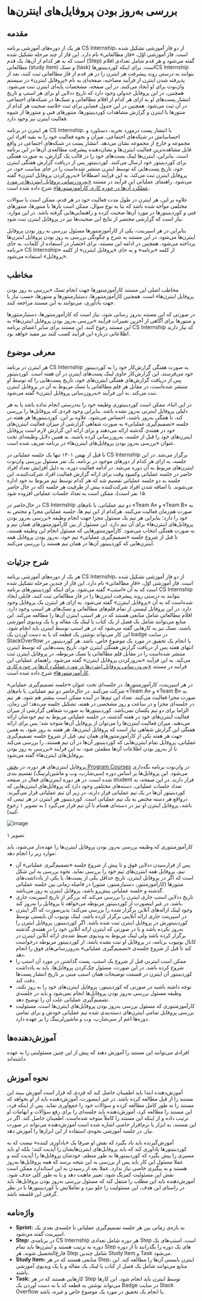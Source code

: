 # بررسی به‌روز بودن پروفایل‌های‌ اینترن‌ها

## مقدمه

هر یک از دوره‌های آموزشی برنامه CS Internship، از دو فاز آموزشی تشکیل شده است. فاز آموزشی اوّل، «فاز مطالعاتی» نام دارد. این فاز از چند مرحله تشکیل شده است که به هر کدام از آن‌ها، یک قدم (Step) گفته می‌شود و هر قدم شامل تعدادی اقلام مطالعاتی (study item) و تسک (task) است. برای اینکه کوردینیتورهاCS Internship بتوانند به درستی روند پیشرفت هر اینترن را در هر قدم از فاز مطالعاتی ثبت کنند، بعد از پذیرفته شدن اینترن از فرآیند مصاحبه، صفحه‌ای به نام «پروفایل اینترن» در سیستم وان‌نوت برای او ایجاد می‌کنند. در این صفحه، مشخصات پایه‌ای اینترن ثبت می‌شود. همچنین، در این پروفایل جدولی وجود دارد که تاریخ ددلاین او برای هر استپ و تاریخ انتشار پست‌های او به ازای هر کدام از اقلام مطالعاتی و تسک‌ها در شبکه‌های اجتماعی در آن ثبت می‌شود. همچنین در این جدول فضایی برای ثبت خلاصه صحبت هر کدام از منتورها با اینترن و گزارش مشاهدات کوردینیتورها، منتورهای فنی و منتورها از شیوه فعالیت اینترن نیز وجود دارد.

هر اینترن در برنامه CS Internship، با انتشار پست درمورد تجربه، دستاورد و احساساتش در شبکه‌های اجتماعی، میزان و نحوه فعالیت خود را به بقیه افراد این مجموعه و خارج از مجموعه نشان می‌دهد. انتشار پست در شبکه‌های اجتماعی در واقع قابل مشاهده‌ترین فعالیت اینترن‌ها و نشان‌دهنده پیشرفت مطالعه‌ی آن‌ها در این برنامه است. بنابراین، اینترن‌ها لینک پست‌های خود را در قالب یک گزارش، به صورت هفتگی برای کوردینیتور خود ارسال می‌کنند. کوردینیتور پس از دریافت گزارش هفتگی اینترن خود، تاریخ پست‌هایی که توسط اینترن منتشر شده‌است را در جای مناسب خود، در پروفایل اینترن ثبت می‌کند. به این فرآیند اصطلاحاً «به‌روزکردن پروفایل اینترن» گفته می‌شود. راهنمای عملیاتی این فرآیند در مستند [«به‌روزرسانی پروفایل اینترن‌ها در مورد عملکرد آن‌ها در حوزه کاری کارآموزمنتورها»](https://mehransystems.sharepoint.com/sites/CSInternship/MentorDocs/Processes/Mentoring%20Intern%20Processes/CSI%20-%20Process%20-%20Check%20Interns%20Profile%20Being%20Updated%20-%20Farsi.pdf) شرح داده شده است.

علاوه بر این، هر اینترن در طول مدت فعالیت خود در هر قدم، ممکن است با سوالات مختلفی مواجه شده باشد که بنا به نوع سوال، ممکن است بارها با منتورها، منتورهای فنی و کوردینیتورها در مورد آن‌ها صحبت کرده و راهنمایی‌هایی گرفته باشد. در این موارد، نیاز است که گزارشی مختصر از نتایج این صحبت‌ها نیز در پروفایل اینترن ثبت شود.

بنابراین در هر اسپرینت، یکی از کارآموزمنتورها مسئول بررسی به روز بودن پروفایل اینترن‌ها می‌شود. در این مستند به شرح و چگونگی بررسی به روز بودن پروفایل اینترن‌ها پرداخته می‌شود. همچنین در ادامه این مستند، برای اختصار در استفاده از کلمات، به جای «برنامه CS Internship» از کلمه «برنامه» و به جای «پروفایل اینترن» از کلمه «پروفایل» استفاده می‌شود.

## مخاطب

مخاطب اصلی این مستند کارآموزمنتورها جهت انجام تسک «بررسی به روز بودن پروفایل اینترن‌ها» است. همچنین کارآموزمنتورها، دستیارمنتورها و منتورها، حسب نیاز یا جهت یادآوری، می‌توانند به این مستند مراجعه کنند.

در صورتی که این مستند به‌روز رسانی شود، نیاز است که کارآموزمنتورها، دستیارمنتورها و منتورها برای آگاهی از آخرین تغییرات فرآیند «بررسی به‌روز بودن پروفایل اینترن‌ها» به این مستند رجوع کنند. این مستند برای سایر اعضای برنامه CS Internship که نیاز دارند اطلاعاتی درباره‌ این فرآیند کسب کنند نیز مفید خواهد بود.

## معرفی موضوع

هر اینترن در برنامه CS Internship به صورت هفتگی گزارش‌کار خود را به کوردینیتور خود می‌فرستد. این گزارش‌کار حاوی لینک پست‌های اینترن در آن هفته است. کوردینیتور پس از دریافت گزارش‌های هفتگی اینترن‌های خود، تاریخ پست‌هایی را که توسط او منتشر شده‌است، در مقابل هر قلم مطالعاتی یا تسک مربوط به آن در پروفایل اینترن ثبت می‌کند. به این فرآیند «به‌روزرسانی پروفایل اینترن» گفته می‌شود.

در این اثناء، ممکن است کوردینیتوری وظیفه خود را به‌درستی انجام نداده باشد یا به هر دلیلی پروفایل اینترنی به‌روز نشده باشد. بنابراین وجود فردی که پروفایل‌ها را بررسی کند، تا همگی به‌روز باشند، احساس می‌شود. علاوه بر این، کوردینیتورها هر هفته در جلسه «تصمیم‌گیری عملیاتی» به صورت شفاهی گزارشی از میزان فعالیت اینترن‌های خود در هفته‌ی گذشته ارائه می‌دهند و برای ارائه این گزارش لازم است پروفایل اینترن‌های خود را قبل از جلسه، به‌روزرسانی کرده باشند. به همین دلایل وظیفه‌ای تحت عنوان «بررسی به‌روز بودن پروفایل‌های اینترن‌ها» در برنامه تعریف شده است.

تا قبل از بهمن ۱۴۰۱ تنها یک جلسه عملیاتی در CS Internship برگزار می‌شد. در این جلسه، به ازای هر کدام از دورهای موجود در برنامه، یک نفر مسئول بررسی وان‌نوت اینترن‌های مربوط به آن دوره می‌شد. در ادامه فعالیت دوره، به دلیل افزایش تعداد افراد حاضر در جلسه عملیاتی وکمبود وقت برای ارائه گزارش فعالیت افراد شرکت‌کننده، این جلسه به دو جلسه عملیاتی تقسیم شد که هر کدام توسط تیم مربوط به خود اداره می‌شوند. با اضافه شدن افراد شرکت‌کننده بیش از ظرفیت هر جلسه (که در حال حاضر ۱۵ نفر است)، ممکن است به تعداد جلسات عملیاتی افزوده شود.

در حال‌حاضر در CS Internship دو تیم عملیاتی، با نام‌های «Team A» و «Team B» به صورت هم‌زمان فعالیت می‌کنند. هرکدام از این تیم ها، جلسه عملیاتی مجزا و مختص به ‌خود را دارد؛ بنابراین هر تیم یک مسئول مجزا جهت انجام وظیفه «بررسی به‌روز بودن پروفایل‌های اینترن‌ها» برای آن تیم دارد. این مسئول از بین کارآموز‌منتورهای همان تیم و به صورت هفتگی انتخاب می‌شود. کارآموزمنتورهایی که مسئول انجام این وظیفه هستند، تا قبل از شروع جلسه «تصمیم‌گیری عملیاتی» تیم خود، به‌روز بودن پروفایل همه اینترن‌هایی که کوردینیتور آن‌ها در همان تیم هستند را بررسی می‌کنند.

## شرح جزئیات

هر یک از دوره‌های آموزشی برنامه CS Internship، از دو فاز آموزشی تشکیل شده است. فاز آموزشی اوّل، «فاز مطالعاتی» نام دارد. این فاز از چندین مرحله تشکیل شده است که به آن «استپ» گفته می‌شود. برای اینکه کوردینیتورهای برنامه CS Internship بتوانند به درستی روند پیشرفت اینترن‌ها را در فاز مطالعاتی ثبت کنند، فایلی ایجاد شده‌است که به آن «پروفایل اینترن» گفته می‌شود. به ازای هر اینترن یک پروفایل وجود دارد. در این پروفایل لیستی از تمام قلم‌های مطالعاتی و تسک‌های هر استپ وجود دارد. اقلام مطالعاتی شامل منابعی هستند که در هر استپ اینترن آن‌ها را مطالعه می‌کند. این منابع می‌توانند شامل یک فصل از یک کتاب یا لینک یک مقاله و یا یک ویدیوی آموزشی باشند. تسک نیز به کارهایی گفته می‌شود که در هر استپ توسط اینترن باید انجام شود. این کار می‌تواند نوشتن یک قطعه‌ کد یا به دست آوردن یک badge در سایت StackOverflow یا انجام یک تحقیق در مورد یک موضوع خاص، باشد. هر کوردینیتور در انتهای هفته پس از دریافت گزارش هفتگی اینترن خود، تاریخ پست‌هایی که توسط اینترن منتشر شده‌است را در مقابل قلم مطالعاتی یا تسک مربوطه، در پروفایل اینترن ثبت می‌کند. به این فرآیند «به‌روزکردن پروفایل اینترن» گفته می‌شود. راهنمای عملیاتی این فرآیند در مستند [«به‌روزرسانی پروفایل اینترن‌ها در مورد عملکرد آن‌ها در حوزه کاری کارآموزمنتورها»](https://mehransystems.sharepoint.com/sites/CSInternship/MentorDocs/Processes/Mentoring%20Intern%20Processes/CSI%20-%20Process%20-%20Check%20Interns%20Profile%20Being%20Updated%20-%20Farsi.pdf) شرح داده شده است.

در هر اسپرینت، کارآموزمنتورها، در جلسه‌ای تحت عنوان «جلسه تصمیم‌گیری عملیاتی» شرکت می‌کنند. در حال‌حاضر دو تیم عملیاتی، با نام‌های «Team A» و «Team B» به صورت مجزا فعالیت می‌کنند. تعداد این تیم‌ها در آینده ممکن است بیشتر هم شود. هر تیم در جلسه‌ای مجزا و در ساعت و روز مشخصی در هفته، تشکیل جلسه می‌دهد؛ این زمان،‌ الزاما برای دو تیم یکسان نمی‌باشد. کوردینیتورها به صورت شفاهی گزارشی از میزان فعالیت اینترن‌های خود در هفته گذشته، در جلسه عملیاتی مربوط به تیم خودشان ارائه می‌دهند. میزان فعالیت اینترن‌ها را می‌توان از پروفایل آن‌ها متوجه شد؛ پس برای ارائه هفتگی این گزارش شفاهی نیاز است که پروفایل اینترن‌ها، هر هفته به روز شود. به همین جهت هر هفته یکی از کارآموزمنتورهای همان تیم، قبل از شروع جلسه تصمیم‌گیری عملیاتی، پروفایل تمام اینترن‌هایی که کوردینیتور آن‌ها در آن تیم هستند، را بررسی می‌کند تا از به‌روز بودن اطلاعات آن‌ها مطمئن شود. به این فرآیند «بررسی به روز بودن پروفایل‌های اینترن‌ها» گفته می‌شود.

پروفایل اینترن‌های هر دوره، در [بخش Program Courses](‌%20‌%20https:/onedrive.live.com/view.aspx?resid=A9B215A332F3E600%21392628&id=documents&wd=target%28Program%20Courses%29) در وان‌نوت برنامه نگه‌داری می‌شود. این پروفایل‌ها بر اساس دوره (سی‌شارپ، وب و ماشین‌لرنینگ) تقسیم بندی شده است. در هر دوره اینترن‌های فعال در صفحه student قرار دارند. در این صفحه، به تعداد جلسات عملیاتی، دسته‌های مختلفی وجود دارد که پروفایل‌های اینترن‌هایی که کوردینیتور آن‌ها در یک تیم عملیاتی قرار دارند، در زیر آن تیم عملیاتی قرار می‌گیرند. درواقع هر دسته مختص به یک تیم عملیاتی است. کوردینیتور هر اینترن در هر تیمی که باشد، پروفایل اینترن او نیز در دسته‌ای همنام با آن تیم قرار می‌گیرد ( به تصویر ۱ رجوع کنید).

![image](https://github.com/Marirood/cs-internship-spec/assets/20124384/24d2b742-fc0f-4c94-a93d-f59dc58f79e8)


تصویر ۱


کارآموزمنتوری که وظیفه بررسی به‌روز بودن پروفایل اینترن‌ها را عهده‌دار می‌شود، باید موارد زیر را انجام دهد:

- پس از فرارسیدن ددلاین فوق و تا پیش از شروع جلسه «تصمیم‌گیری عملیاتی» آن تیم، پروفایل همه اینترن‌های تیم خود را بررسی نماید. نحوه بررسی به این شکل است که اگر در پروفایل اینترن، تاریخ حداقل یکی از پست‌ها، یا یکی از یادداشت‌های منتورها (کارآموزمنتور، دستیارمنتور، منتور) در فاصله زمانی بین جلسه عملیاتی گذشته و جلسه عملیاتی پیش‌رو باشد، پروفایل اینترن به روز می‌باشد.
- تاریخ ددلاین استپ جاری اینترن را بررسی می‌کند که بزرگتر از تاریخ اسپرینت جاری باشد. در غیر اینصورت از کوردینیتور مربوطه می‌خواهد تا پروفایل را به‌روز کند.
- وجود لینک ارائه‌های آنلاین برگزار شده را بررسی می‌کند؛ بدین‌صورت که اگر اینترن در اسپرینت جاری ارائه آنلاینی برگزار کرده باشد، لینک یوتیوب آن بایستی توسط کوردینیتورش در پروفایل اینترن ثبت شده باشد. اگر کوردینیتور، پروفایل اینترن را به‌روز نکرده باشد و یا در صورتی که اینترن ارائه آنلاین خود را در هفته‌ی گذشته برگزار کرده باشد ولی لینک مربوط به ویدیوی ضبط شده‌ی ارائه آنلاین اینترن در کانال یوتیوب برنامه، در پروفایل او ثبت نشده باشد، از کوردینیتور مربوطه درخواست ‌کند تا قبل از شروع جلسه‌ی «تصمیم‌گیری عملیاتی» به‌روزرسانی‌های فوق را انجام دهد.
- ممکن است اینترنی قبل از شروع یک استپ، پست گذاشتن در مورد آن استپ را شروع کرده باشد. در این صورت، مسئول چک‌کردن پروفایل‌ها، باید به یادداشت کوردینیتور آن اینترن در قسمت توضیحات همان استپ مبنی بر تاریخ انتشار پست‌ها دقت کند.
- توجه داشته باشید در صورتی که کوردینیتور، پروفایل اینترن‌های خود را به روز نکند، وظیفه مسئول بررسی به‌روز بودن پروفایل‌ها انجام نمی‌شود و باید در جلسه‌ی تصمیم‌گیری عملیاتی علت آن را توضیح دهد.
- کارآموزمنتوری که مسئول بررسی به‌روز بودن پروفایل‌های اینترن‌ها است، مسئولیت بررسی پروفایل تمامی اینترن‌های دسته‌بندی شده تیم عملیاتی خودش و برای تمامی دوره‌ها اعم از سی‌شارپ، وب و ماشین‌لرنینگ را بر عهده دارد.

## آموزش‌دهنده‌ها

افرادی می‌توانند این مستند را آموزش دهند که پیش از این چنین مسئولیتی را به عهده داشته‌اند.

## نحوه‌ آموزش

آموزش‌دهنده ابتدا باید اطمینان حاصل کند که فردی که قرار است آموزش ببیند این مستند را از قبل مطالعه کرده باشد. در غیر اینصورت، آموزش‌دهنده باید از او بخواهد که مستند را به طور کامل مطالعه کرده و سؤالات خود را جمع‌آوری نماید. پس از اینکه فرد، این مستند را مطالعه کرد، آموزش‌دهنده باید جلسه‌ای را برای رفع سؤالات و ابهامات او ترتیب داده و از اینکه این مستند را کاملاً متوجه شده‌است، اطمینان حاصل کند. اگر در این مستند، به ابزار یا نرم‌افزار خاصی اشاره شده است آموزش‌دهنده می‌تواند در صورت نیاز، در جلسه آموزشی نحوه‌ی استفاده از این ابزارها را آموزش دهد.

آموزش‌گیرنده باید یاد بگیرد که نقش او صرفا یک «یادآوری کننده» نیست که به کوردینیتورها یادآوری کند که باید پروفایل‌های اینترن‌هایشان را آپدیت کنند؛ بلکه او باید مسیری را پیش بگیرد که کوردینیتورها به طور منظم، خودشان پروفایل‌ها را آپدیت کنند و عملا مسئول این کار باید پس از بررسی به این نتیجه برسد که همه پروفایل‌ها به‌روز هستند و به پیگیری خاصی نیاز ندارد. عملا بعد از رسیدن به این استاندارد ممکن است نقش این مسئولیت کمرنگ شود، تغییر ماهیت دهد و یا به طور کلی حذف ‌شود. آموزش‌دهنده باید این مطلب را منتقل کند که مسئول بررسی به‌روز بودن پروفایل‌ها، باید در راستای این هدف، این مسئولیت را جلو ببرد و تعاملاتش با کوردینیتورها با در نظر گرفتن این فلسفه باشد.

## واژه‌نامه

- **Sprint:** به بازه‌ی زمانی بین هر جلسه‌ تصمیم‌گیری عملیاتی تا جلسه‌ی بعدی یک اسپرینت گفته می‌شود.
- **Step:** در برنامه‌ی CS Internship هر دوره شامل تعدادی Step است. استپ‌های یک دوره به ترتیب هستند و اینترن‌ها باید تمام Step های یک دوره را بگذرانند تا از دوره فارغ‌التحصیل شوند. هر Step شامل چندین Study Item و Task می‌شود.
- **Study Item:** منابعی هستند که در هر Step، اینترن بایستی آن‌ها را مطالعه کند. این منابع می‌توانند شامل یک فصل از کتاب یا لینک یک مقاله و یا یک ویدیوی آموزشی باشند.
- **Task:** کارهایی هستند که در هر Step توسط اینترن باید انجام شود. این کارها می‌تواند نوشتن یه قطعه کد یا به دست آوردن یک Badge در سایت Stack Overflow یا انجام یک تحقیق در مورد یک موضوع خاص و غیره، باشد.
